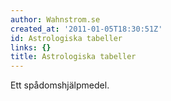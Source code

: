 ```yaml
---
author: Wahnstrom.se
created_at: '2011-01-05T18:30:51Z'
id: Astrologiska tabeller
links: {}
title: Astrologiska tabeller
---
```


Ett spådomshjälpmedel.